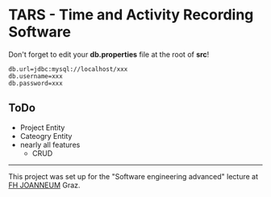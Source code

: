 # TARS - Time and Activity Recording Software

Don't forget to edit your **db.properties** file at the root of **src**!

```
db.url=jdbc:mysql://localhost/xxx
db.username=xxx
db.password=xxx
```

## ToDo
* Project Entity
* Cateogry Entity
* nearly all features
    * CRUD

---
This project was set up for the "Software engineering advanced" lecture at [FH JOANNEUM](https://www.fh-joanneum.at/) Graz.
